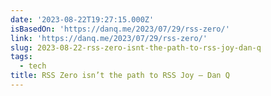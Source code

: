 ```yaml
---
date: '2023-08-22T19:27:15.000Z'
isBasedOn: 'https://danq.me/2023/07/29/rss-zero/'
link: 'https://danq.me/2023/07/29/rss-zero/'
slug: 2023-08-22-rss-zero-isnt-the-path-to-rss-joy-dan-q
tags:
  - tech
title: RSS Zero isn’t the path to RSS Joy – Dan Q
---
```


